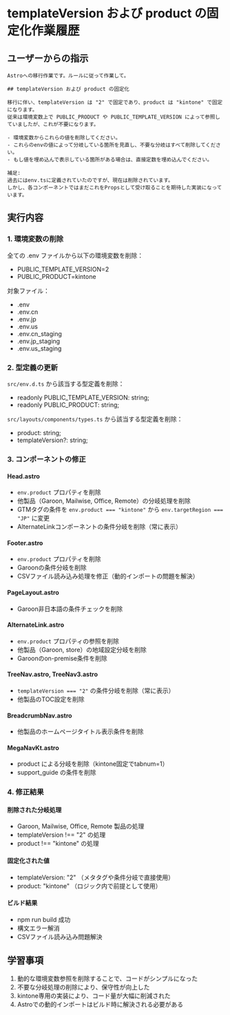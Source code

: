 # templateVersion および product の固定化作業履歴

## ユーザーからの指示

```
Astroへの移行作業です。ルールに従って作業して。

## templateVersion および product の固定化

移行に伴い、templateVersion は "2" で固定であり、product は "kintone" で固定になります。
従来は環境変数上で PUBLIC_PRODUCT や PUBLIC_TEMPLATE_VERSION によって参照していましたが、これが不要になります。

- 環境変数からこれらの値を削除してください。
- これらのenvの値によって分岐している箇所を見直し、不要な分岐はすべて削除してください。
- もし値を埋め込んで表示している箇所がある場合は、直接定数を埋め込んでください。

補足:
過去にはenv.tsに定義されていたのですが、現在は削除されています。
しかし、各コンポーネントではまだこれをPropsとして受け取ることを期待した実装になっています。
```

## 実行内容

### 1. 環境変数の削除
全ての .env ファイルから以下の環境変数を削除：
- PUBLIC_TEMPLATE_VERSION=2
- PUBLIC_PRODUCT=kintone

対象ファイル：
- .env
- .env.cn
- .env.jp
- .env.us
- .env.cn_staging
- .env.jp_staging
- .env.us_staging

### 2. 型定義の更新
`src/env.d.ts` から該当する型定義を削除：
- readonly PUBLIC_TEMPLATE_VERSION: string;
- readonly PUBLIC_PRODUCT: string;

`src/layouts/components/types.ts` から該当する型定義を削除：
- product: string;
- templateVersion?: string;

### 3. コンポーネントの修正

#### Head.astro
- `env.product` プロパティを削除
- 他製品（Garoon, Mailwise, Office, Remote）の分岐処理を削除
- GTMタグの条件を `env.product === "kintone"` から `env.targetRegion === "JP"` に変更
- AlternateLinkコンポーネントの条件分岐を削除（常に表示）

#### Footer.astro
- `env.product` プロパティを削除
- Garoonの条件分岐を削除
- CSVファイル読み込み処理を修正（動的インポートの問題を解決）

#### PageLayout.astro
- Garoon非日本語の条件チェックを削除

#### AlternateLink.astro
- `env.product` プロパティの参照を削除
- 他製品（Garoon, store）の地域設定分岐を削除
- Garoonのon-premise条件を削除

#### TreeNav.astro, TreeNav3.astro
- `templateVersion === "2"` の条件分岐を削除（常に表示）
- 他製品のTOC設定を削除

#### BreadcrumbNav.astro
- 他製品のホームページタイトル表示条件を削除

#### MegaNavKt.astro
- product による分岐を削除（kintone固定でtabnum=1）
- support_guide の条件を削除

### 4. 修正結果

#### 削除された分岐処理
- Garoon, Mailwise, Office, Remote 製品の処理
- templateVersion !== "2" の処理
- product !== "kintone" の処理

#### 固定化された値
- templateVersion: "2" （メタタグや条件分岐で直接使用）
- product: "kintone" （ロジック内で前提として使用）

#### ビルド結果
- npm run build 成功
- 構文エラー解消
- CSVファイル読み込み問題解決

## 学習事項
1. 動的な環境変数参照を削除することで、コードがシンプルになった
2. 不要な分岐処理の削除により、保守性が向上した
3. kintone専用の実装により、コード量が大幅に削減された
4. Astroでの動的インポートはビルド時に解決される必要がある